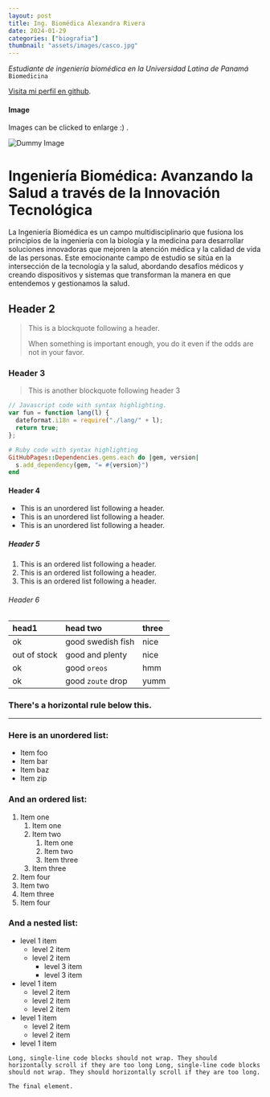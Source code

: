 ```yaml
---
layout: post
title: Ing. Biomédica Alexandra Rivera
date: 2024-01-29
categories: ["biografia"]
thumbnail: "assets/images/casco.jpg"
---
```


_Estudiante de ingeniería biomédica en la Universidad Latina de Panamá_ `Biomedicina`

[Visita mi perfil en github]([https://github.com/Aleriveraa08/PaginaWebAlex]).


#### Image

Images can be clicked to enlarge :) .

![Dummy Image](https://picsum.photos/800/300)

# Ingeniería Biomédica: Avanzando la Salud a través de la Innovación Tecnológica

La Ingeniería Biomédica es un campo multidisciplinario que fusiona los principios de la ingeniería con la biología y la medicina para desarrollar soluciones innovadoras que mejoren la atención médica y la calidad de vida de las personas. 
Este emocionante campo de estudio se sitúa en la intersección de la tecnología y la salud, abordando desafíos médicos y creando dispositivos y sistemas que transforman la manera en que entendemos y gestionamos la salud.

## Header 2

> This is a blockquote following a header.
>
> When something is important enough, you do it even if the odds are not in your favor.

### Header 3

> This is another blockquote following header 3

```js
// Javascript code with syntax highlighting.
var fun = function lang(l) {
  dateformat.i18n = require("./lang/" + l);
  return true;
};
```

```ruby
# Ruby code with syntax highlighting
GitHubPages::Dependencies.gems.each do |gem, version|
  s.add_dependency(gem, "= #{version}")
end
```

#### Header 4

- This is an unordered list following a header.
- This is an unordered list following a header.
- This is an unordered list following a header.

##### Header 5

1.  This is an ordered list following a header.
2.  This is an ordered list following a header.
3.  This is an ordered list following a header.

###### Header 6

| head1        | head two          | three |
| :----------- | :---------------- | :---- |
| ok           | good swedish fish | nice  |
| out of stock | good and plenty   | nice  |
| ok           | good `oreos`      | hmm   |
| ok           | good `zoute` drop | yumm  |

### There's a horizontal rule below this.

---

### Here is an unordered list:

- Item foo
- Item bar
- Item baz
- Item zip

### And an ordered list:

1.  Item one
    1.  Item one
    1.  Item two
        1.  Item one
        1.  Item two
        1.  Item three
    1.  Item three
1.  Item four
1.  Item two
1.  Item three
1.  Item four

### And a nested list:

- level 1 item
  - level 2 item
  - level 2 item
    - level 3 item
    - level 3 item
- level 1 item
  - level 2 item
  - level 2 item
  - level 2 item
- level 1 item
  - level 2 item
  - level 2 item
- level 1 item

```
Long, single-line code blocks should not wrap. They should horizontally scroll if they are too long Long, single-line code blocks should not wrap. They should horizontally scroll if they are too long.
```

```
The final element.
```
